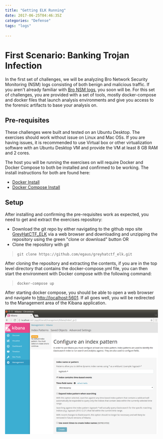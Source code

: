 ```yaml
---
title: "Getting ELK Running"
date: 2017-06-25T04:46:35Z
categories: "Defense"
tags: "logs"

---
```


# First Scenario: Banking Trojan Infection

In the first set of challenges, we will be analyzing Bro Network Security Monitoring (NSM) logs consisting of both benign and malicious traffic.  If you aren't already familiar with [Bro NSM logs](https://www.bro.org/sphinx/), you soon will be.  For this set of challenges, you are provided with a set of tools, mostly docker-compose and docker files that launch analysis environments and give you access to the forensic artifacts to base your analysis on.

## Pre-requisites

These challenges were built and tested on an Ubuntu Desktop.  The exercises should work without issue on Linux and Mac OSs.  If you are having issues, it is recommended to use Virtual box or other virtualization software with an Ubuntu Desktop VM and provide the VM at least 8 GB RAM and 2 cores.

The host you will be running the exercises on will require Docker and Docker Compose to both be installed and confirmed to be working.  The install instructions for both are found here:

* [Docker Install](https://www.docker.com/community-edition)
* [Docker Compose Install](https://docs.docker.com/compose/install/)

## Setup

After installing and confirming the pre-requisites work as expected, you need to get and extract the exercises repository:

* Download the git repo by either navigating to the github repo site [GreyHatCTF_ELK](https://github.com/egaus/greyhatctf_elk)  via a web browser and downloading and unzipping the repository using the green "clone or download" button
 OR
* Clone the repository with git

> `git clone https://github.com/egaus/greyhatctf_elk.git`

After cloning the repository and extracting the contents, if you are in the top level directory that contains the docker-compose.yml file, you can then start the environment with Docker compose with the following command:

> `docker-compose up`

After starting docker compose, you should be able to open a web browser and navigate to [http://localhost:5601](http://localhost:5601).  If all goes well, you will be redirected to the Management area of the Kibana application.

![Kibana Image](/defense/navigate_to_kibana.png)
